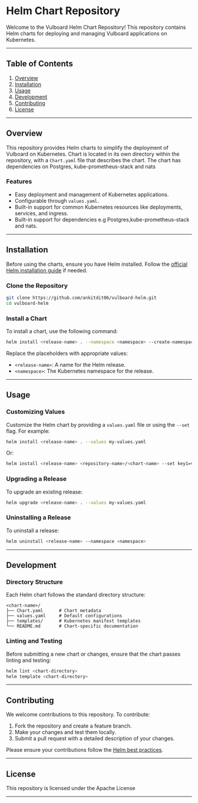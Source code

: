 # Helm Chart Repository

Welcome to the Vulboard Helm Chart Repository! This repository contains Helm charts for deploying and managing Vulboard applications on Kubernetes.

---

## Table of Contents

1. [Overview](#overview)
2. [Installation](#installation)
3. [Usage](#usage)
4. [Development](#development)
5. [Contributing](#contributing)
6. [License](#license)

---

## Overview

This repository provides Helm charts to simplify the deployment of Vulboard on Kubernetes. Chart is located in its own directory within the repository, with a `Chart.yaml` file that describes the chart. The chart has dependencies on Postgres, kube-prometheus-stack and nats

### Features
- Easy deployment and management of Kubernetes applications.
- Configurable through `values.yaml`.
- Built-in support for common Kubernetes resources like deployments, services, and ingress.
- Built-in support for dependencies e.g Postgres,kube-prometheus-stack and nats.


---

## Installation

Before using the charts, ensure you have Helm installed. Follow the [official Helm installation guide](https://helm.sh/docs/intro/install/) if needed.

### Clone the Repository

```bash
git clone https://github.com/ankitdit06/vulboard-helm.git
cd vulboard-helm
```

### Install a Chart

To install a chart, use the following command:
```bash
helm install <release-name> . --namespace <namespace> --create-namespace
```

Replace the placeholders with appropriate values:
- `<release-name>`: A name for the Helm release.
- `<namespace>`: The Kubernetes namespace for the release.

---

## Usage

### Customizing Values

Customize the Helm chart by providing a `values.yaml` file or using the `--set` flag. For example:
```bash
helm install <release-name> . --values my-values.yaml
```
Or:
```bash
helm install <release-name> <repository-name>/<chart-name> --set key1=value1,key2=value2
```

### Upgrading a Release

To upgrade an existing release:
```bash
helm upgrade <release-name> . --values my-values.yaml
```

### Uninstalling a Release

To uninstall a release:
```bash
helm uninstall <release-name> --namespace <namespace>
```

---

## Development

### Directory Structure

Each Helm chart follows the standard directory structure:
```
<chart-name>/
├── Chart.yaml      # Chart metadata
├── values.yaml     # Default configurations
├── templates/      # Kubernetes manifest templates
└── README.md       # Chart-specific documentation
```

### Linting and Testing

Before submitting a new chart or changes, ensure that the chart passes linting and testing:
```bash
helm lint <chart-directory>
helm template <chart-directory>
```

---

## Contributing

We welcome contributions to this repository. To contribute:
1. Fork the repository and create a feature branch.
2. Make your changes and test them locally.
3. Submit a pull request with a detailed description of your changes.

Please ensure your contributions follow the [Helm best practices](https://helm.sh/docs/chart_best_practices/).

---

## License

This repository is licensed under the Apache License

---
